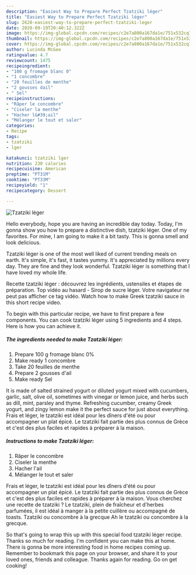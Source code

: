 ```yaml
---
description: "Easiest Way to Prepare Perfect Tzatziki léger"
title: "Easiest Way to Prepare Perfect Tzatziki léger"
slug: 2628-easiest-way-to-prepare-perfect-tzatziki-leger
date: 2020-09-19T20:40:12.322Z
image: https://img-global.cpcdn.com/recipes/c2e7a800a167da1e/751x532cq70/tzatziki-leger-photo-principale-de-la-recette.jpg
thumbnail: https://img-global.cpcdn.com/recipes/c2e7a800a167da1e/751x532cq70/tzatziki-leger-photo-principale-de-la-recette.jpg
cover: https://img-global.cpcdn.com/recipes/c2e7a800a167da1e/751x532cq70/tzatziki-leger-photo-principale-de-la-recette.jpg
author: Lucinda McGee
ratingvalue: 4.7
reviewcount: 1475
recipeingredient:
- "100 g fromage blanc 0"
- "1 concombre"
- "20 feuilles de menthe"
- "2 gousses dail"
- " Sel"
recipeinstructions:
- "Râper le concombre"
- "Ciseler la menthe"
- "Hacher l&#39;ail"
- "Mélanger le tout et saler"
categories:
- Recipe
tags:
- tzatziki
- lger

katakunci: tzatziki lger 
nutrition: 230 calories
recipecuisine: American
preptime: "PT31M"
cooktime: "PT33M"
recipeyield: "1"
recipecategory: Dessert

---
```



![Tzatziki léger](https://img-global.cpcdn.com/recipes/c2e7a800a167da1e/751x532cq70/tzatziki-leger-photo-principale-de-la-recette.jpg)

Hello everybody, hope you are having an incredible day today. Today, I'm gonna show you how to prepare a distinctive dish, tzatziki léger. One of my favorites. For mine, I am going to make it a bit tasty. This is gonna smell and look delicious.

Tzatziki léger is one of the most well liked of current trending meals on earth. It's simple, it's fast, it tastes yummy. It's appreciated by millions every day. They are fine and they look wonderful. Tzatziki léger is something that I have loved my whole life.

Recette tzatziki léger : découvrez les ingrédients, ustensiles et étapes de préparation. Top vidéo au hasard - Sirop de sucre léger. Votre navigateur ne peut pas afficher ce tag vidéo. Watch how to make Greek tzatziki sauce in this short recipe video.


To begin with this particular recipe, we have to first prepare a few components. You can cook tzatziki léger using 5 ingredients and 4 steps. Here is how you can achieve it.

<!--inarticleads1-->

##### The ingredients needed to make Tzatziki léger:

1. Prepare 100 g fromage blanc 0%
1. Make ready 1 concombre
1. Take 20 feuilles de menthe
1. Prepare 2 gousses d&#39;ail
1. Make ready  Sel


It is made of salted strained yogurt or diluted yogurt mixed with cucumbers, garlic, salt, olive oil, sometimes with vinegar or lemon juice, and herbs such as dill, mint, parsley and thyme. Refreshing cucumber, creamy Greek yogurt, and zingy lemon make it the perfect sauce for just about everything. Frais et léger, le tzatziki est idéal pour les dîners d&#39;été ou pour accompagner un plat épicé. Le tzatziki fait partie des plus connus de Grèce et c&#39;est des plus faciles et rapides à préparer à la maison. 

<!--inarticleads2-->

##### Instructions to make Tzatziki léger:

1. Râper le concombre
1. Ciseler la menthe
1. Hacher l&#39;ail
1. Mélanger le tout et saler


Frais et léger, le tzatziki est idéal pour les dîners d&#39;été ou pour accompagner un plat épicé. Le tzatziki fait partie des plus connus de Grèce et c&#39;est des plus faciles et rapides à préparer à la maison. Vous cherchez une recette de tzatziki ? Le tzatziki, plein de fraîcheur et d&#39;herbes parfumées, il est idéal à manger à la petite cuillère ou accompagné de toasts. Tzatziki ou concombre à la grecque Ah le tzatziki ou concombre à la grecque. 

So that's going to wrap this up with this special food tzatziki léger recipe. Thanks so much for reading. I'm confident you can make this at home. There is gonna be more interesting food in home recipes coming up. Remember to bookmark this page on your browser, and share it to your loved ones, friends and colleague. Thanks again for reading. Go on get cooking!
